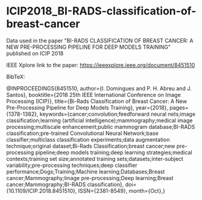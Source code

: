 # ICIP2018_BI-RADS-classification-of-breast-cancer
Data used in the paper "BI-RADS CLASSIFICATION OF BREAST CANCER: A NEW PRE-PROCESSING PIPELINE FOR DEEP MODELS TRAINING" published on ICIP 2018

IEEE Xplore link to the paper: https://ieeexplore.ieee.org/document/8451510

BibTeX:

@INPROCEEDINGS{8451510, 
author={I. Domingues and P. H. Abreu and J. Santos}, 
booktitle={2018 25th IEEE International Conference on Image Processing (ICIP)}, 
title={Bi-Rads Classification of Breast Cancer: A New Pre-Processing Pipeline for Deep Models Training}, 
year={2018}, 
pages={1378-1382}, 
keywords={cancer;convolution;feedforward neural nets;image classification;learning (artificial intelligence);mammography;medical image processing;multiscale enhancement;public mammogram database;BI-RADS classification;pre-trained Convolutional Neural Network;base classifier;multiclass classification experiments;data augmentation technique;original dataset;Bi-Rads Classification;breast cancer;new pre-processing pipeline;deep models training;deep learning strategies;medical contexts;training set size;annotated training sets;datasets;inter-subject variability;pre-processing techniques;deep classifier performance;Dogs;Training;Machine learning;Databases;Breast cancer;Mammography;Image pre-processing;Deep learning;Breast cancer;Mammography;BI-RADS classification}, 
doi={10.1109/ICIP.2018.8451510}, 
ISSN={2381-8549}, 
month={Oct},}
